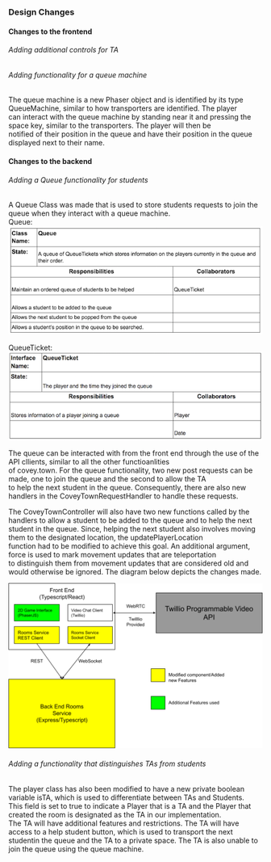 ### Design Changes     

#### Changes to the frontend    
###### Adding additional controls for TA

###### Adding functionality for a queue machine
The queue machine is a new Phaser object and is identified by its type QueueMachine, similar to how transporters are identified. The player     
can interact with the queue machine by standing near it and pressing the space key, similar to the transporters. The player will then be     
notified of their position in the queue and have their position in the queue displayed next to their name.

#### Changes to the backend   
###### Adding a Queue functionality for students
A Queue Class was made that is used to store students requests to join the queue when they interact with a queue machine.     
Queue:      
![alt text](https://github.com/willstenzel/covey.town/blob/master/docs/CRCCards/QueueCRC.png)

QueueTicket: 
![alt text](https://github.com/willstenzel/covey.town/blob/master/docs/CRCCards/QueueTicketCRC.png)

The queue can be interacted with from the front end through the use of the API cllients, similar to all the other functioanlities  
of covey.town. For the queue functionality, two new post requests can be made, one to join the queue and the second to allow the TA    
to help the next student in the queue. Consequently, there are also new handlers in the CoveyTownRequestHandler to handle these requests.  

The CoveyTownController will also have two new functions called by the handlers to allow a student to be added to the queue and to help the 
next student in the queue. Since, helping the next student also involves moving them to the designated location, the updatePlayerLocation      
function had to be modified to achieve this goal. An additional argument, force is used to mark movement updates that are teleportation    
to distinguish them from movement updates that are considered old and would otherwise be ignored. The diagram below depicts the changes made.     

![alt text](https://github.com/willstenzel/covey.town/blob/master/docs/office-hours-architecture.png)

###### Adding a functionality that distinguishes TAs from students
The player class has also been modified to have a new private boolean variable isTA, which is used to differentiate between TAs and Students.    
This field is set to true to indicate a Player that is a TA and the Player that created the room is designated as the TA in our implementation.  
The TA will have additional features and restrictions. The TA will have access to a help student button, which is used to transport the next    
studentin the queue and the TA to a private space. The TA is also unable to join the queue using the queue machine.
